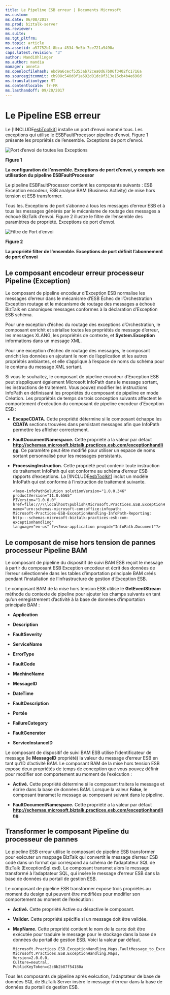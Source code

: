 ```yaml
---
title: Le Pipeline ESB erreur | Documents Microsoft
ms.custom: 
ms.date: 06/08/2017
ms.prod: biztalk-server
ms.reviewer: 
ms.suite: 
ms.tgt_pltfrm: 
ms.topic: article
ms.assetid: a57752b1-8bca-4534-9e5b-7ce721a9490a
caps.latest.revision: "3"
author: MandiOhlinger
ms.author: mandia
manager: anneta
ms.openlocfilehash: ebd9a6cecf5353ab72cea0d67b06f3402fc1716a
ms.sourcegitcommit: cb908c540d8f1a692d01dc8f313e16cb4b4e696d
ms.translationtype: MT
ms.contentlocale: fr-FR
ms.lasthandoff: 09/20/2017
---
```

# <a name="the-esb-fault-processor-pipeline"></a>Le Pipeline ESB erreur
Le [!INCLUDE[esbToolkit](../includes/esbtoolkit-md.md)] installe un port d’envoi nommé tous. Les exceptions qui utilise le ESBFaultProcessor pipeline d’envoi. Figure 1 présente les propriétés de l’ensemble. Exceptions de port d’envoi.  
  
 ![Port d’envoi de toutes les Exceptions](../esb-toolkit/media/ch4-allexceptionssendport.gif "AllExceptionsSendPort de chapitre 4")  
  
 **Figure 1**  
  
 **La configuration de l’ensemble. Exceptions de port d’envoi, y compris son utilisation du pipeline ESBFaultProcessor**  
  
 Le pipeline ESBFaultProcessor contient les composants suivants : ESB Exception encodeur, ESB analyse BAM (Business Activity) de mise hors tension et ESB transformer.  
  
 Tous les. Exceptions de port s’abonne à tous les messages d’erreur ESB et à tous les messages générés par le mécanisme de routage des messages a échoué BizTalk d’envoi. Figure 2 illustre le filtre de l’ensemble des paramètres de propriété. Exceptions de port d’envoi.  
  
 ![Filtre de Port d’envoi](../esb-toolkit/media/ch4-filtersendport.gif "FilterSendPort de chapitre 4")  
  
 **Figure 2**  
  
 **La propriété filter de l’ensemble. Exceptions de port définit l’abonnement de port d’envoi**  
  
## <a name="the-fault-processor-pipeline-exception-encoder-component"></a>Le composant encodeur erreur processeur Pipeline (Exception)  
 Le composant de pipeline encodeur d’Exception ESB normalise les messages d’erreur dans le mécanisme d’ESB Échec de l’Orchestration Exception routage et le mécanisme de routage des messages a échoué BizTalk en canoniques messages conformes à la déclaration d’Exception ESB schéma.  
  
 Pour une exception d’échec du routage des exceptions d’Orchestration, le composant enrichit et sérialise toutes les propriétés de message d’erreur, les messages XLANG, les propriétés de contexte, et **System.Exception** informations dans un message XML.  
  
 Pour une exception d’échec de routage des messages, le composant enrichit les données en ajoutant le nom de l’application et les autres propriétés ambiantes, et elle s’applique à l’espace de noms du schéma pour le contenu du message XML sortant.  
  
 Si vous le souhaitez, le composant de pipeline encodeur d’Exception ESB peut s’appliquent également Microsoft InfoPath dans le message sortant, les instructions de traitement. Vous pouvez modifier les instructions InfoPath en définissant les propriétés du composant de pipeline en mode Création. Les propriétés de temps de trois conception suivants affectent le comportement d’exécution du composant de pipeline encodeur d’Exception ESB :  
  
-   **EscapeCDATA.** Cette propriété détermine si le composant échappe les **CDATA** sections trouvées dans persistant messages afin que InfoPath permettre les afficher correctement.  
  
-   **FaultDocumentNamespace.** Cette propriété a la valeur par défaut **http://schemas.microsoft.biztalk.practices.esb.com/exceptionhandling**. Ce paramètre peut être modifié pour utiliser un espace de noms sortant personnalisé pour les messages persistants.  
  
-   **ProcessingInstruction.** Cette propriété peut contenir toute instruction de traitement InfoPath qui est conforme au schéma d’erreur ESB rapports d’exceptions. La [!INCLUDE[esbToolkit](../includes/esbtoolkit-md.md)] inclut un modèle InfoPath qui est conforme à l’instruction de traitement suivante.  
  
    ```  
    <?mso-infoPathSolution solutionVersion="1.0.0.346" productVersion="11.0.6565"  
    PIVersion="1.0.0.0"   
    href=file:///\\localhost\publish\Microsoft.Practices.ESB.ExceptionHandling.InfoPath.Reporting.xsn  
    name="urn:schemas-microsoft-com:office:infopath:  
    Microsoft-Practices-ESB-ExceptionHandling-InfoPath-Reporting:  
    http---schemas-microsoft-biztalk-practices-esb-com-exceptionhandling"  
    language="en-us" ?><?mso-application progid="InfoPath.Document"?>  
    ```  
  
## <a name="the-fault-processor-pipeline-bam-tracker-component"></a>Le composant de mise hors tension de pannes processeur Pipeline BAM  
 Le composant de pipeline du dispositif de suivi BAM ESB reçoit le message à partir du composant ESB Exception encodeur et écrit des données de l’erreur sélectionnée dans les tables d’importation principale BAM créés pendant l’installation de l’infrastructure de gestion d’Exception ESB.  
  
 Le composant BAM de la mise hors tension ESB utilise le **GetEventStream** méthode du contexte de pipeline pour ajouter les champs suivants en tant qu’un enregistrement d’activité à la base de données d’importation principale BAM :  
  
-   **Application**  
  
-   **Description**  
  
-   **FaultSeverity**  
  
-   **ServiceName**  
  
-   **ErrorType**  
  
-   **FaultCode**  
  
-   **MachineName**  
  
-   **MessageID**  
  
-   **DateTime**  
  
-   **FaultDescription**  
  
-   **Portée**  
  
-   **FailureCategory**  
  
-   **FaultGenerator**  
  
-   **ServiceInstanceID**  
  
 Le composant de dispositif de suivi BAM ESB utilise l’identificateur de message (le **MessageID** propriété) la valeur du message d’erreur ESB en tant qu’ID d’activité BAM. Le composant BAM de la mise hors tension ESB expose deux propriétés de temps de conception que vous pouvez définir pour modifier son comportement au moment de l’exécution :  
  
-   **Activé.** Cette propriété détermine si le composant traitera le message et écrire dans la base de données BAM. Lorsque la valeur **False**, le composant transmet le message au composant suivant dans le pipeline.  
  
-   **FaultDocumentNamespace.** Cette propriété a la valeur par défaut **http://schemas.microsoft.biztalk.practices.esb.com/exceptionhandling**.  
  
## <a name="the-fault-processor-pipeline-transform-component"></a>Transformer le composant Pipeline du processeur de pannes  
 Le pipeline ESB erreur utilise le composant de pipeline ESB transformer pour exécuter un mappage BizTalk qui convertit le message d’erreur ESB codé dans un format qui correspond au schéma de l’adaptateur SQL de BizTalk (ExceptionSql.xsd). Le composant transmet alors le message transformé à l’adaptateur SQL, qui insère le message d’erreur ESB dans la base de données du portail de gestion ESB.  
  
 Le composant de pipeline ESB transformer expose trois propriétés au moment du design qui peuvent être modifiées pour modifier son comportement au moment de l’exécution :  
  
-   **Activé.** Cette propriété Active ou désactive le composant.  
  
-   **Valider.** Cette propriété spécifie si un message doit être validée.  
  
-   **MapName.** Cette propriété contient le nom de la carte doit être exécutée pour traduire le message pour le stockage dans la base de données du portail de gestion ESB. Voici la valeur par défaut.  
  
    ```  
    Microsoft.Practices.ESB.ExceptionHandling.Maps.FaultMessage_to_ExceptionSql,  
    Microsoft.Practices.ESB.ExceptionHandling.Maps,  
    Version=2.0.0.0,  
    Culture=neutral,  
    PublicKeyToken=c2c8b2b87f54180a  
    ```  
  
 Tous les composants de pipeline après exécution, l’adaptateur de base de données SQL de BizTalk Server insère le message d’erreur dans la base de données du portail de gestion ESB.
